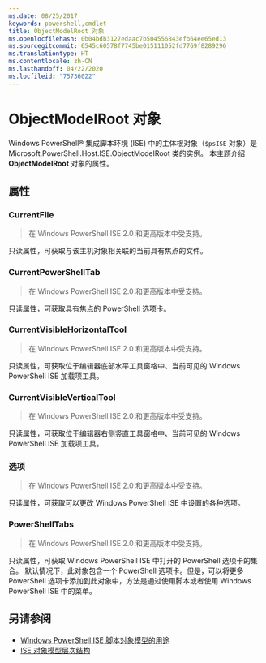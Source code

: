 ```yaml
---
ms.date: 08/25/2017
keywords: powershell,cmdlet
title: ObjectModelRoot 对象
ms.openlocfilehash: 0b04bdb3127edaac7b504556843efb64ee65ed13
ms.sourcegitcommit: 6545c60578f7745be015111052fd7769f8289296
ms.translationtype: HT
ms.contentlocale: zh-CN
ms.lasthandoff: 04/22/2020
ms.locfileid: "75736022"
---
```

# <a name="the-objectmodelroot-object"></a>ObjectModelRoot 对象

Windows PowerShell® 集成脚本环境 (ISE) 中的主体根对象（`$psISE` 对象）是 Microsoft.PowerShell.Host.ISE.ObjectModelRoot 类的实例。 本主题介绍 **ObjectModelRoot** 对象的属性。

## <a name="properties"></a>属性

### <a name="currentfile"></a>CurrentFile

> 在 Windows PowerShell ISE 2.0 和更高版本中受支持。

只读属性，可获取与该主机对象相关联的当前具有焦点的文件。

### <a name="currentpowershelltab"></a>CurrentPowerShellTab

> 在 Windows PowerShell ISE 2.0 和更高版本中受支持。

只读属性，可获取具有焦点的 PowerShell 选项卡。

### <a name="currentvisiblehorizontaltool"></a>CurrentVisibleHorizontalTool

> 在 Windows PowerShell ISE 2.0 和更高版本中受支持。

只读属性，可获取位于编辑器底部水平工具窗格中、当前可见的 Windows PowerShell ISE 加载项工具。

### <a name="currentvisibleverticaltool"></a>CurrentVisibleVerticalTool

> 在 Windows PowerShell ISE 2.0 和更高版本中受支持。

只读属性，可获取位于编辑器右侧竖直工具窗格中、当前可见的 Windows PowerShell ISE 加载项工具。

### <a name="options"></a>选项

> 在 Windows PowerShell ISE 2.0 和更高版本中受支持。

只读属性，可获取可以更改 Windows PowerShell ISE 中设置的各种选项。

### <a name="powershelltabs"></a>PowerShellTabs

> 在 Windows PowerShell ISE 2.0 和更高版本中受支持。

只读属性，可获取 Windows PowerShell ISE 中打开的 PowerShell 选项卡的集合。 默认情况下，此对象包含一个 PowerShell 选项卡。但是，可以将更多 PowerShell 选项卡添加到此对象中，方法是通过使用脚本或者使用 Windows PowerShell ISE 中的菜单。

## <a name="see-also"></a>另请参阅

- [Windows PowerShell ISE 脚本对象模型的用途](Purpose-of-the-Windows-PowerShell-ISE-Scripting-Object-Model.md)
- [ISE 对象模型层次结构](The-ISE-Object-Model-Hierarchy.md)